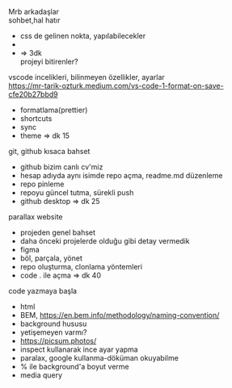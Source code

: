 Mrb arkadaşlar <br>
sohbet,hal hatır
- css de gelinen nokta, yapılabilecekler
- 
-  => 3dk <br>
projeyi bitirenler? <br>

vscode incelikleri, bilinmeyen özellikler, ayarlar <br>
https://mr-tarik-ozturk.medium.com/vs-code-1-format-on-save-cfe20b27bbd9 <br>
- formatlama(prettier)
- shortcuts
- sync
- theme =>  dk  15 <br>
  
git, github kısaca bahset <br>
- github bizim canlı cv'miz
- hesap adıyda aynı isimde repo açma, readme.md düzenleme
- repo pinleme
- repoyu güncel tutma, sürekli push
- github desktop => dk 25 <br>

parallax website <br>
- projeden genel bahset
- daha önceki projelerde olduğu gibi detay vermedik
- figma
- böl, parçala, yönet
- repo oluşturma, clonlama yöntemleri
- code . ile açma => dk 40 <br> 

code yazmaya başla
- html 
- BEM, https://en.bem.info/methodology/naming-convention/
- background hususu
- yetişemeyen varmı?
- https://picsum.photos/
- inspect kullanarak ince ayar yapma
- paralax, google kullanma-döküman okuyabilme
- % ile background'a boyut verme
- media query